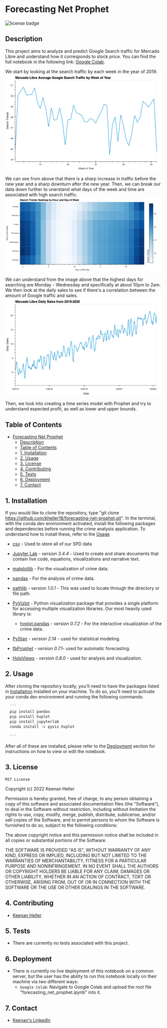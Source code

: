 # Forecasting Net Prophet

![license badge](https://shields.io/badge/license-mit-blue)


## Description

This project aims to analyze and predict Google Search traffic for Mercado Libre and understand how it corresponds to stock price. You can find the full notebook in the following link: [Google Colab](https://colab.research.google.com/drive/1NjAByhL7P6VcBBCj2_USxRy8g97WGCsO#scrollTo=XobvBTMTe4CC).

We start by looking at the search traffic by each week in the year of 2019.
![application screenshot](/Images/average_traffic_wk_yr.png)

We can see from above that there is a sharp increase in traffic before the new year and a sharp downturn after the new year.  Then, we can break our data down further to unerstand what days of the week and time are associated with high search traffic.
![application screenshot](/Images/search_trends_hm.png)

We can understand from the image above that the highest days for searching are Monday - Wednesday and specifically at about 10pm to 2am.  We then look at the daily sales to see if there's a correlation between the amount of Google traffic and sales.
![application screenshot](/Images/daily_sales_2019_2020.png)

Then, we look into creating a time series model with Prophet and try to understand expected profit, as well as lower and upper bounds.

## Table of Contents

- [Forecasting Net Prophet](#forecasting-net-prophet)
  - [Description](#description)
  - [Table of Contents](#table-of-contents)
  - [1. Installation](#1-installation)
  - [2. Usage](#2-usage)
  - [3. License](#3-license)
  - [4. Contributing](#4-contributing)
  - [5. Tests](#5-tests)
  - [6. Deployment](#6-deployment)
  - [7. Contact](#7-contact)


## 1. Installation

  If you would like to clone the repository, type "git clone https://github.com/kheller18/forecasting-net-prophet.git".
  In the terminal, with the conda dev environment activated, install the following packages and dependencies before running the crime analysis application. To understand how to install these, refer to the [Usage](#2-usage)

  * [csv](https://docs.python.org/3/library/csv.html) - Used to store all of our SPD data

  * [Jupyter Lab](https://jupyterlab.readthedocs.io/en/stable/) - *version 3.4.4* - Used to create and share documents that contain live code, equations, visualizations and narrative text.

  * [matplotlib](https://matplotlib.org/) - For the visualization of crime data.

  * [pandas](https://pandas.pydata.org/docs/) - For the analysis of crime data.

  * [pathlib](https://docs.python.org/3/library/pathlib.html) - *version 1.0.1* - This was used to locate through the directory or file path.

  * [PyVizlot](https://pyviz.org/) -  Python visualization package that provides a single platform for accessing multiple visualization libraries. Our most heavily used library is:

    * [hvplot.pandas](https://hvplot.holoviz.org/user_guide/Introduction.html) - *version 0.7.2* - For the interactive visualization of the crime data.

  * [PyStan](https://pystan.readthedocs.io/en/latest/) - *version 2.14* - used for statistical modeling.

  * [fbProphet](https://pypi.org/project/fbprophet/) - *version 0.7.1*- used for automatic forecasting.

  * [HoloViews](https://holoviews.org/) - *version 0.8.0* - used for analysis and visualization.


## 2. Usage

  After cloning the repository locally, you'll need to have the packages listed in [Installation](#1-installation) installed on your machine. To do so, you'll need to activate your conda dev environment and running the following commands:

      ```
      pip install pandas
      pip install hvplot
      pip install jupyterlab
      conda install -c pyviz hvplot

      ```

  After all of these are installed, please refer to the [Deployment](#6-deployment) section for instructions on how to view or edit the notebook.


## 3. License

	MIT License

  Copyright (c) 2022 Keenan Heller

  Permission is hereby granted, free of charge, to any person obtaining a copy
  of this software and associated documentation files (the "Software"), to deal
  in the Software without restriction, including without limitation the rights
  to use, copy, modify, merge, publish, distribute, sublicense, and/or sell
  copies of the Software, and to permit persons to whom the Software is
  furnished to do so, subject to the following conditions:

  The above copyright notice and this permission notice shall be included in all
  copies or substantial portions of the Software.

  THE SOFTWARE IS PROVIDED "AS IS", WITHOUT WARRANTY OF ANY KIND, EXPRESS OR
  IMPLIED, INCLUDING BUT NOT LIMITED TO THE WARRANTIES OF MERCHANTABILITY,
  FITNESS FOR A PARTICULAR PURPOSE AND NONINFRINGEMENT. IN NO EVENT SHALL THE
  AUTHORS OR COPYRIGHT HOLDERS BE LIABLE FOR ANY CLAIM, DAMAGES OR OTHER
  LIABILITY, WHETHER IN AN ACTION OF CONTRACT, TORT OR OTHERWISE, ARISING FROM,
  OUT OF OR IN CONNECTION WITH THE SOFTWARE OR THE USE OR OTHER DEALINGS IN THE
  SOFTWARE.



## 4. Contributing

  + [Keenan Heller](https://github.com/kheller18)


## 5. Tests

  + There are currently no tests associated with this project.


## 6. Deployment
  + There is currently no live deployment of this notebook on a common server, but the user has the ability to run this notebook locally on their machine via two different ways:
    + `Google Colab`: Navigate to Google Colab and upload the root file "forecasting_net_prophet.ipynb" into it.


## 7. Contact

  + [Keenan's LinkedIn](https://www.linkedin.com/in/keenanheller/)
